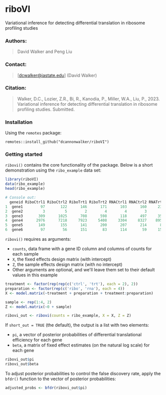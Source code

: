 # riboVI

Variational inference for detecting differential translation in ribosome profiling studies

### Authors: 
> David Walker and Peng Liu

### Contact:
> [dcwalker@iastate.edu] (David Walker)

### Citation: 
> Walker, D.C., Lozier, Z.R., Bi, R., Kanodia, P., Miller, W.A., Liu, P., 2023.
Variational inference for detecting differential translation in ribosome profiling studies. Submitted. 

### Installation
Using the `remotes` package: 
```
remotes::install_github("dcannonwalker/riboVI")
```
### Getting started

`ribovi()` contains the core functionality of the package. Below is a short demonstration using the `ribo_example` data set: 

```r
library(riboVI)
data(ribo_example)
head(ribo_example)

# Console out:
  geneid RiboCtrl1 RiboCtrl2 RiboTrt1 RiboTrt2 RNACtrl1 RNACtrl2 RNATrt1 RNATrt2
1  gene1        97       122      146      171      103      160     231     137
2  gene2         3         5        2        4        4        3       2       2
3  gene3       309      1025      708      598      118      497     359     295
4  gene4      2976      7218     7923     5408     3304     8327    8954    5303
5  gene5       149       155      141      200      207      214      85     180
6  gene6        97        56      151       83      114       59     156     122
```

`ribovi()` requires as arguments:
* `counts`, data frame with a gene ID column and columns of counts for each sample
* `X`, the fixed effects design matrix (with intercept)
* `Z`, the sample effects design matrix (with no intercept)
* Other arguments are optional, and we'll leave them set to their default values in this example

```r
treatment <- factor(rep(rep(c('ctrl', 'trt'), each = 2), 2))
preparation <- factor(rep(c('ribo', 'rna'), each = 4))
X <- model.matrix(~treatment + preparation + treatment:preparation)

sample <- rep(1:4, 2)
Z <- model.matrix(~0 + sample)

ribovi_out <- ribovi(counts = ribo_example, X = X, Z = Z)
```

If `short_out = TRUE` (the default), the output is a list with two elements:
* `pi`, a vector of posterior probabilities of differential translational efficiency for each gene 
* `beta`, a matrix of fixed effect estimates (on the natural log scale) for each gene 

```r
ribovi_out$pi
ribovi_out$beta
```

To adjust posterior probabilities to control the false discovery rate, apply the `bfdr()` function to the vector of posterior probabilities:

```r
adjusted_probs <- bfdr(ribovi_out$pi)
```


